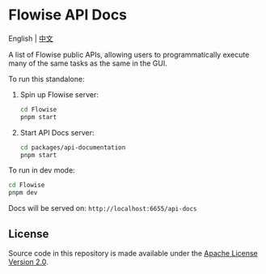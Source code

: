 <!-- markdownlint-disable MD030 -->

# Flowise API Docs

English | [中文](./README-ZH.md)

A list of Flowise public APIs, allowing users to programmatically execute many of the same tasks as the same in the GUI.

To run this standalone:

1. Spin up Flowise server:
    ```sh
    cd Flowise
    pnpm start
    ```
2. Start API Docs server:
    ```sh
    cd packages/api-documentation
    pnpm start
    ```

To run in dev mode:

```sh
cd Flowise
pnpm dev
```

Docs will be served on: `http://localhost:6655/api-docs`

## License

Source code in this repository is made available under the [Apache License Version 2.0](https://github.com/DtamindAI/Dtamind/blob/master/LICENSE.md).
